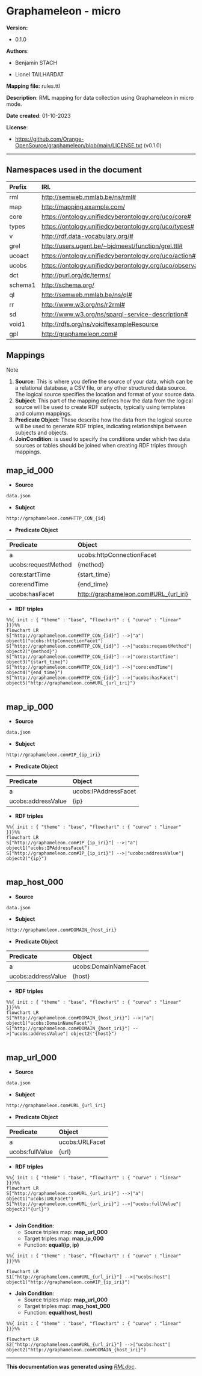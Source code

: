 

   
# Graphameleon - micro
   
   
**Version:**

* 0.1.0
   
**Authors**:

    
* Benjamin STACH
   
    
* Lionel TAILHARDAT
   

**Mapping file:**
rules.ttl

**Description**: RML mapping for data collection using Graphameleon in micro mode.


**Date created**: 01-10-2023

**License**:
* https://github.com/Orange-OpenSource/graphameleon/blob/main/LICENSE.txt (v0.1.0)


------


## **Namespaces used in the document**

| Prefix       |               IRI.                   |
| :----------- | :----------------------------------  |
| rml     | http://semweb.mmlab.be/ns/rml# |
| map     | http://mapping.example.com/ |
| core     | https://ontology.unifiedcyberontology.org/uco/core# |
| types     | https://ontology.unifiedcyberontology.org/uco/types# |
| v     | http://rdf.data-vocabulary.org/# |
| grel     | http://users.ugent.be/~bjdmeest/function/grel.ttl# |
| ucoact     | https://ontology.unifiedcyberontology.org/uco/action# |
| ucobs     | https://ontology.unifiedcyberontology.org/uco/observable# |
| dct     | http://purl.org/dc/terms/ |
| schema1     | http://schema.org/ |
| ql     | http://semweb.mmlab.be/ns/ql# |
| rr     | http://www.w3.org/ns/r2rml# |
| sd     | http://www.w3.org/ns/sparql-service-description# |
| void1     | http://rdfs.org/ns/void#exampleResource |
| gpl     | http://graphameleon.com# |



## Mappings
>[!NOTE]
>1. **Source**: This is where you define the source of your data, which can be a relational database, a CSV file, or any other structured data source. The logical source specifies the location and format of your source data.
>2. **Subject**: This part of the mapping defines how the data from the logical source will be used to create RDF subjects, typically using templates and column mappings.
>3. **Predicate Object**: These describe how the data from the logical source will be used to generate RDF triples, indicating relationships between subjects and objects.
>4. **JoinCondition**: is used to specify the conditions under which two data sources or tables should be joined when creating RDF triples through mappings.


## map_id_000
- **Source**

```bash
data.json
``` 
- **Subject**
```bash
http://graphameleon.com#HTTP_CON_{id}
``` 
- **Predicate Object**

| Predicate | Object |
|:----------|:-------|
| a | ucobs:httpConnectionFacet |
| ucobs:requestMethod | {method} |
| core:startTime | {start_time} |
| core:endTime | {end_time} |
| ucobs:hasFacet | http://graphameleon.com#URL_{url_iri} |
- **RDF triples**
```mermaid
%%{ init : { "theme" : "base", "flowchart" : { "curve" : "linear" }}}%%
flowchart LR
S["http://graphameleon.com#HTTP_CON_{id}"] -->|"a"| object1("ucobs:httpConnectionFacet")
S["http://graphameleon.com#HTTP_CON_{id}"] -->|"ucobs:requestMethod"| object2("{method}")
S["http://graphameleon.com#HTTP_CON_{id}"] -->|"core:startTime"| object3("{start_time}")
S["http://graphameleon.com#HTTP_CON_{id}"] -->|"core:endTime"| object4("{end_time}")
S["http://graphameleon.com#HTTP_CON_{id}"] -->|"ucobs:hasFacet"| object5("http://graphameleon.com#URL_{url_iri}")
    
``` 
## map_ip_000
- **Source**

```bash
data.json
``` 
- **Subject**
```bash
http://graphameleon.com#IP_{ip_iri}
``` 
- **Predicate Object**

| Predicate | Object |
|:----------|:-------|
| a | ucobs:IPAddressFacet |
| ucobs:addressValue | {ip} |
- **RDF triples**
```mermaid
%%{ init : { "theme" : "base", "flowchart" : { "curve" : "linear" }}}%%
flowchart LR
S["http://graphameleon.com#IP_{ip_iri}"] -->|"a"| object1("ucobs:IPAddressFacet")
S["http://graphameleon.com#IP_{ip_iri}"] -->|"ucobs:addressValue"| object2("{ip}")
    
``` 
## map_host_000
- **Source**

```bash
data.json
``` 
- **Subject**
```bash
http://graphameleon.com#DOMAIN_{host_iri}
``` 
- **Predicate Object**

| Predicate | Object |
|:----------|:-------|
| a | ucobs:DomainNameFacet |
| ucobs:addressValue | {host} |
- **RDF triples**
```mermaid
%%{ init : { "theme" : "base", "flowchart" : { "curve" : "linear" }}}%%
flowchart LR
S["http://graphameleon.com#DOMAIN_{host_iri}"] -->|"a"| object1("ucobs:DomainNameFacet")
S["http://graphameleon.com#DOMAIN_{host_iri}"] -->|"ucobs:addressValue"| object2("{host}")
    
``` 
## map_url_000
- **Source**

```bash
data.json
``` 
- **Subject**
```bash
http://graphameleon.com#URL_{url_iri}
``` 
- **Predicate Object**

| Predicate | Object |
|:----------|:-------|
| a | ucobs:URLFacet |
| ucobs:fullValue | {url} |
- **RDF triples**
```mermaid
%%{ init : { "theme" : "base", "flowchart" : { "curve" : "linear" }}}%%
flowchart LR
S["http://graphameleon.com#URL_{url_iri}"] -->|"a"| object1("ucobs:URLFacet")
S["http://graphameleon.com#URL_{url_iri}"] -->|"ucobs:fullValue"| object2("{url}")
    
``` 


- **Join Condition**:
    - Source triples map: **map_url_000**
    - Target triples map: **map_ip_000**
    - Function: **equal(ip, ip)**

```mermaid
%%{ init : { "theme" : "base", "flowchart" : { "curve" : "linear" }}}%%

flowchart LR
S1["http://graphameleon.com#URL_{url_iri}"] -->|"ucobs:host"| object1("http://graphameleon.com#IP_{ip_iri}")

``` 


- **Join Condition**:
    - Source triples map: **map_url_000**
    - Target triples map: **map_host_000**
    - Function: **equal(host, host)**

```mermaid
%%{ init : { "theme" : "base", "flowchart" : { "curve" : "linear" }}}%%

flowchart LR
S2["http://graphameleon.com#URL_{url_iri}"] -->|"ucobs:host"| object2("http://graphameleon.com#DOMAIN_{host_iri}")

``` 

 



----

**This documentation was generated using**  *[RMLdoc](https://oeg-upm.github.io/rmldoc/)*.

